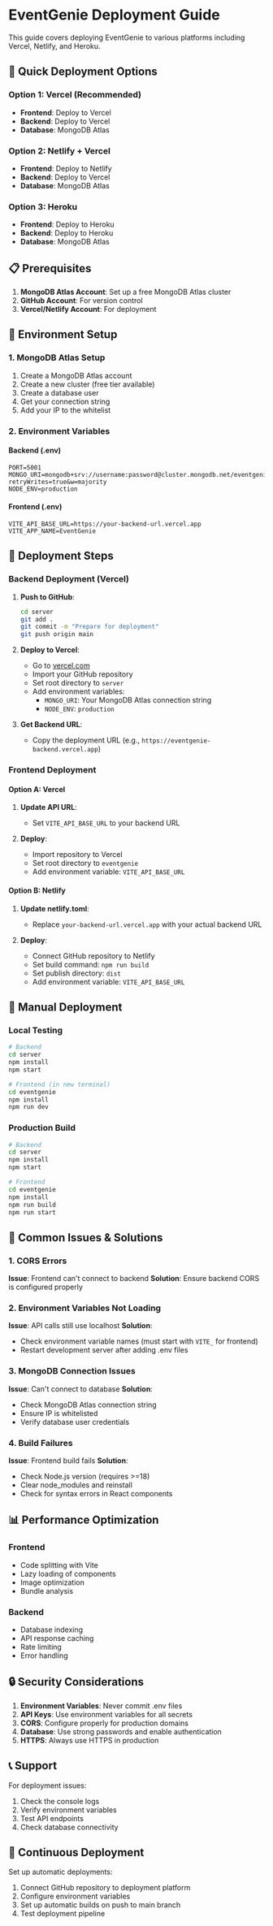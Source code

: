 # EventGenie Deployment Guide

This guide covers deploying EventGenie to various platforms including Vercel, Netlify, and Heroku.

## 🚀 Quick Deployment Options

### Option 1: Vercel (Recommended)
- **Frontend**: Deploy to Vercel
- **Backend**: Deploy to Vercel
- **Database**: MongoDB Atlas

### Option 2: Netlify + Vercel
- **Frontend**: Deploy to Netlify
- **Backend**: Deploy to Vercel
- **Database**: MongoDB Atlas

### Option 3: Heroku
- **Frontend**: Deploy to Heroku
- **Backend**: Deploy to Heroku
- **Database**: MongoDB Atlas

## 📋 Prerequisites

1. **MongoDB Atlas Account**: Set up a free MongoDB Atlas cluster
2. **GitHub Account**: For version control
3. **Vercel/Netlify Account**: For deployment

## 🔧 Environment Setup

### 1. MongoDB Atlas Setup
1. Create a MongoDB Atlas account
2. Create a new cluster (free tier available)
3. Create a database user
4. Get your connection string
5. Add your IP to the whitelist

### 2. Environment Variables

#### Backend (.env)
```env
PORT=5001
MONGO_URI=mongodb+srv://username:password@cluster.mongodb.net/eventgenie?retryWrites=true&w=majority
NODE_ENV=production
```

#### Frontend (.env)
```env
VITE_API_BASE_URL=https://your-backend-url.vercel.app
VITE_APP_NAME=EventGenie
```

## 🚀 Deployment Steps

### Backend Deployment (Vercel)

1. **Push to GitHub**:
   ```bash
   cd server
   git add .
   git commit -m "Prepare for deployment"
   git push origin main
   ```

2. **Deploy to Vercel**:
   - Go to [vercel.com](https://vercel.com)
   - Import your GitHub repository
   - Set root directory to `server`
   - Add environment variables:
     - `MONGO_URI`: Your MongoDB Atlas connection string
     - `NODE_ENV`: `production`

3. **Get Backend URL**:
   - Copy the deployment URL (e.g., `https://eventgenie-backend.vercel.app`)

### Frontend Deployment

#### Option A: Vercel
1. **Update API URL**:
   - Set `VITE_API_BASE_URL` to your backend URL
   
2. **Deploy**:
   - Import repository to Vercel
   - Set root directory to `eventgenie`
   - Add environment variable: `VITE_API_BASE_URL`

#### Option B: Netlify
1. **Update netlify.toml**:
   - Replace `your-backend-url.vercel.app` with your actual backend URL

2. **Deploy**:
   - Connect GitHub repository to Netlify
   - Set build command: `npm run build`
   - Set publish directory: `dist`
   - Add environment variable: `VITE_API_BASE_URL`

## 🔧 Manual Deployment

### Local Testing
```bash
# Backend
cd server
npm install
npm start

# Frontend (in new terminal)
cd eventgenie
npm install
npm run dev
```

### Production Build
```bash
# Backend
cd server
npm install
npm start

# Frontend
cd eventgenie
npm install
npm run build
npm run start
```

## 🐛 Common Issues & Solutions

### 1. CORS Errors
**Issue**: Frontend can't connect to backend
**Solution**: Ensure backend CORS is configured properly

### 2. Environment Variables Not Loading
**Issue**: API calls still use localhost
**Solution**: 
- Check environment variable names (must start with `VITE_` for frontend)
- Restart development server after adding .env files

### 3. MongoDB Connection Issues
**Issue**: Can't connect to database
**Solution**:
- Check MongoDB Atlas connection string
- Ensure IP is whitelisted
- Verify database user credentials

### 4. Build Failures
**Issue**: Frontend build fails
**Solution**:
- Check Node.js version (requires >=18)
- Clear node_modules and reinstall
- Check for syntax errors in React components

## 📊 Performance Optimization

### Frontend
- Code splitting with Vite
- Lazy loading of components
- Image optimization
- Bundle analysis

### Backend
- Database indexing
- API response caching
- Rate limiting
- Error handling

## 🔒 Security Considerations

1. **Environment Variables**: Never commit .env files
2. **API Keys**: Use environment variables for all secrets
3. **CORS**: Configure properly for production domains
4. **Database**: Use strong passwords and enable authentication
5. **HTTPS**: Always use HTTPS in production

## 📞 Support

For deployment issues:
1. Check the console logs
2. Verify environment variables
3. Test API endpoints
4. Check database connectivity

## 🔄 Continuous Deployment

Set up automatic deployments:
1. Connect GitHub repository to deployment platform
2. Configure environment variables
3. Set up automatic builds on push to main branch
4. Test deployment pipeline 